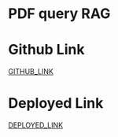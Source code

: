 # PDF query RAG

# Github Link

[GITHUB_LINK](https://github.com/rupali-12/Ex_36_PDF_QUERY_RAG)

# Deployed Link

[DEPLOYED_LINK]()
